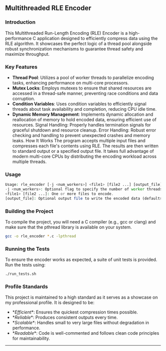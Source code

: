## Multithreaded RLE Encoder

### Introduction
This Multithreaded Run-Length Encoding (RLE) Encoder is a high-performance C application designed to efficiently compress data using the RLE algorithm. It showcases the perfect logic of a thread pool alongside robust synchronization mechanisms to guarantee thread safety and maximize throughput.

### Key Features
- **Thread Pool**: Utilizes a pool of worker threads to parallelize encoding tasks, enhancing performance on multi-core processors.
- **Mutex Locks**: Employs mutexes to ensure that shared resources are accessed in a thread-safe manner, preventing race conditions and data corruption.
- **Condition Variables**: Uses condition variables to efficiently signal threads about task availability and completion, reducing CPU idle time.
- **Dynamic Memory Management**: Implements dynamic allocation and reallocation of memory to hold encoded data, ensuring efficient use of resources.
Signal Handling: Properly handles termination signals for graceful shutdown and resource cleanup.
Error Handling: Robust error checking and handling to prevent unexpected crashes and memory leaks.
How It Works
The program accepts multiple input files and compresses each file's contents using RLE. The results are then written to standard output or a specified output file. It takes full advantage of modern multi-core CPUs by distributing the encoding workload across multiple threads.

### Usage
```php
Usage: rle_encoder [-j <num_workers>] <file1> [file2 ...] [output_file]
-j <num_workers>: Optional flag to specify the number of worker threads in the thread pool.
<file1> [file2 ...]: One or more files to encode.
[output_file]: Optional output file to write the encoded data (defaults to standard output).
```

### Building the Project
To compile the project, you will need a C compiler (e.g., gcc or clang) and make sure that the pthread library is available on your system.

```bash
gcc -o rle_encoder *.c -lpthread
```

### Running the Tests
To ensure the encoder works as expected, a suite of unit tests is provided. Run the tests using:

```bash
./run_tests.sh
```

### Profile Standards
This project is maintained to a high standard as it serves as a showcase on my professional profile. It is designed to be:

- \**Efficient**: Ensures the quickest compression times possible.
- \**Reliable**: Produces consistent outputs every time.
- \**Scalable**: Handles small to very large files without degradation in performance.
- \**Readable**: Code is well-commented and follows clean code principles for maintainability.

---
